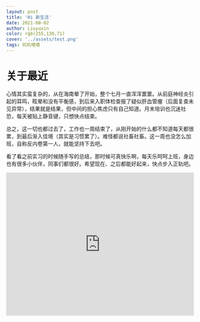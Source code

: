 ```yaml
---
layout: post
title: 'Hi 新生活'
date: 2021-08-02
author: Liuyuxin
color: rgb(255,130,71)
cover: '../assets/test.png'
tags: 叽叽喳喳
---
```

# 关于最近

心情其实蛮复杂的，从在海南晕了开始，整个七月一直浑浑噩噩。从前庭神经炎引起的耳鸣，眩晕和没有平衡感，到后来入职体检查报了疑似肝血管瘤（后面复查未见异常），结果就是结果，但中间的担心焦虑只有自己知道。月末培训也沉迷社恐，每天被贴上静音键，只想快点结束。

总之，这一切也都过去了，工作也一周结束了，从刚开始的什么都不知道每天都很累，到最后渐入佳境（其实是习惯累了）。难怪都说社畜社畜。这一周也没怎么加班，自称反内卷第一人，就能坚持下去吧。

看了看之前实习的时候随手写的总结，那时候可真快乐啊，每天乐呵呵上班，身边也有很多小伙伴，同事们都很好。希望现在、之后都能好起来，快点步入正轨吧。

<iframe type="text/html" width="100%" height="385" src="http://www.youtube.com/embed/gfmjMWjn-Xg" frameborder="0"></iframe>